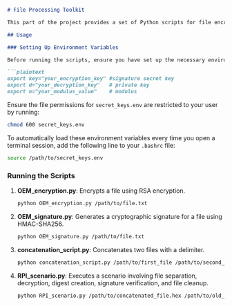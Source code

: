 
```markdown
# File Processing Toolkit

This part of the project provides a set of Python scripts for file encryption, decryption, signature generation, and verification, as well as file concatenation and cleanup.

## Usage

### Setting Up Environment Variables

Before running the scripts, ensure you have set up the necessary environment variables for encryption, decryption, and signature generation. You can store these keys in a file named `secret_keys.env` using the following format:

```plaintext
export key="your_encryption_key" #signature secret key
export d="your_decryption_key"   # private key
export n="your_modulus_value"    # modulus
```

Ensure the file permissions for `secret_keys.env` are restricted to your user by running:

```bash
chmod 600 secret_keys.env
```

To automatically load these environment variables every time you open a terminal session, add the following line to your `.bashrc` file:

```bash
source /path/to/secret_keys.env
```

### Running the Scripts

1. **OEM_encryption.py**: Encrypts a file using RSA encryption.

    ```bash
    python OEM_encryption.py /path/to/file.txt
    ```

2. **OEM_signature.py**: Generates a cryptographic signature for a file using HMAC-SHA256.

    ```bash
    python OEM_signature.py /path/to/file.txt
    ```

3. **concatenation_script.py**: Concatenates two files with a delimiter.

    ```bash
    python concatenation_script.py /path/to/first_file /path/to/second_file
    ```

4. **RPI_scenario.py**: Executes a scenario involving file separation, decryption, digest creation, signature verification, and file cleanup.

    ```bash
    python RPI_scenario.py /path/to/concatenated_file.hex /path/to/old_digest.hex /path/to/new_digest.hex
    ```
